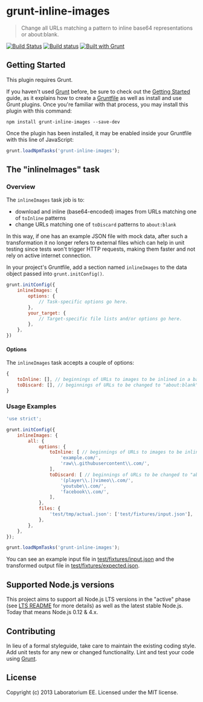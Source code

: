 # grunt-inline-images

> Change all URLs matching a pattern to inline base64 representations or about:blank.

[![Build Status](https://travis-ci.org/EE/grunt-inline-images.svg?branch=master)](https://travis-ci.org/EE/grunt-inline-images)
[![Build status](https://ci.appveyor.com/api/projects/status/yirkyol8q8ikqlft/branch/master?svg=true)](https://ci.appveyor.com/project/mzgol/grunt-inline-images/branch/master)
[![Built with Grunt](https://cdn.gruntjs.com/builtwith.png)](http://gruntjs.com/)

## Getting Started
This plugin requires Grunt.

If you haven't used [Grunt](http://gruntjs.com/) before, be sure to check out the [Getting Started](http://gruntjs.com/getting-started) guide, as it explains how to create a [Gruntfile](http://gruntjs.com/sample-gruntfile) as well as install and use Grunt plugins. Once you're familiar with that process, you may install this plugin with this command:

```shell
npm install grunt-inline-images --save-dev
```

Once the plugin has been installed, it may be enabled inside your Gruntfile with this line of JavaScript:

```js
grunt.loadNpmTasks('grunt-inline-images');
```

## The "inlineImages" task

### Overview
The `inlineImages` task job is to:
* download and inline (base64-encoded) images from URLs matching one of `toInline` patterns
* change URLs matching one of `toDiscard` patterns to `about:blank`

In this way, if one has an example JSON file with mock data, after such a transformation it no longer refers to
external files which can help in unit testing since tests won't trigger HTTP requests, making them faster and
not rely on active internet connection.

In your project's Gruntfile, add a section named `inlineImages` to the data object passed into `grunt.initConfig()`.

```js
grunt.initConfig({
    inlineImages: {
        options: {
            // Task-specific options go here.
        },
        your_target: {
            // Target-specific file lists and/or options go here.
        },
    },
})
```

#### Options

The `inlineImages` task accepts a couple of options:

```js
{
    toInline: [], // beginnings of URLs to images to be inlined in a base64 representation
    toDiscard: [], // beginnings of URLs to be changed to "about:blank"
}
```

### Usage Examples

```js
'use strict';

grunt.initConfig({
    inlineImages: {
        all: {
            options: {
                toInline: [ // beginnings of URLs to images to be inlined in a base64 representation
                    'example.com/',
                    'raw\\.githubusercontent\\.com/',
                ],
                toDiscard: [ // beginnings of URLs to be changed to "about:blank"
                    '(player\\.|)vimeo\\.com/',
                    'youtube\\.com/',
                    'facebook\\.com/',
                ],
            },
            files: {
                'test/tmp/actual.json': ['test/fixtures/input.json'],
            },
        },
    },
});

grunt.loadNpmTasks('grunt-inline-images');
```

You can see an example input file in [test/fixtures/input.json](test/fixtures/input.json) and the transformed output file in [test/fixtures/expected.json](test/fixtures/expected.json).

## Supported Node.js versions
This project aims to support all Node.js LTS versions in the "active" phase (see [LTS README](https://github.com/nodejs/LTS/blob/master/README.md) for more details) as well as the latest stable Node.js. Today that means Node.js 0.12 & 4.x.

## Contributing
In lieu of a formal styleguide, take care to maintain the existing coding style. Add unit tests for any new or changed functionality. Lint and test your code using [Grunt](http://gruntjs.com/).

## License
Copyright (c) 2013 Laboratorium EE. Licensed under the MIT license.
